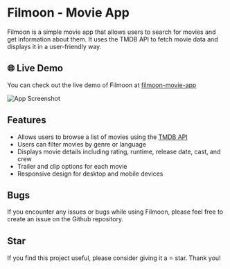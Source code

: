 # Filmoon - Movie App

Filmoon is a simple movie app that allows users to search for movies and get information about them. It uses the TMDB API to fetch movie data and displays it in a user-friendly way.

## 🌐 Live Demo

You can check out the live demo of Filmoon at [filmoon-movie-app](https://filmoon-movie.netlify.app/)

![App Screenshot](https://i.ibb.co/FKK3GDf/Filmoon-Preview.png)

## Features

- Allows users to browse a list of movies using the [TMDB API](https://www.themoviedb.org/)
- Users can filter movies by genre or language
- Displays movie details including rating, runtime, release date, cast, and crew
- Trailer and clip options for each movie
- Responsive design for desktop and mobile devices

## Bugs

If you encounter any issues or bugs while using Filmoon, please feel free to create an issue on the Github repository.

## Star

If you find this project useful, please consider giving it a ⭐ star. Thank you!

